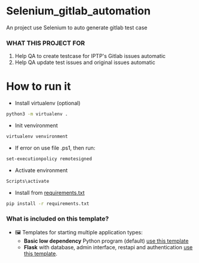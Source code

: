 # Selenium_gitlab_automation
An project use Selenium to auto generate gitlab test case 



### WHAT THIS PROJECT FOR


1. Help QA to create testcase for IPTP's Gitlab issues automatic
3. Help QA update test issues and original issues automatic


# How to run it

- Install virtualenv (optional)
```bash
python3 -m virtualenv .   
```
- Init venvironment
```bash
virtualenv venvironment 
```
- If error on use file .ps1, then run:
```bash
set-executionpolicy remotesigned
```
- Activate environment
```bash
Scripts\activate
```
- Install from [requirements.txt](requirements.txt)
```bash
pip install -r requirements.txt
```

### What is included on this template?

- 🖼️ Templates for starting multiple application types:
  * **Basic low dependency** Python program (default) [use this template](https://github.com/rochacbruno/python-project-template/generate)
  * **Flask** with database, admin interface, restapi and authentication [use this template](https://github.com/rochacbruno/flask-project-template/generate).